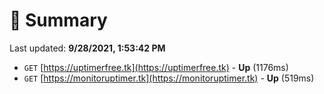 # 📖 Summary
Last updated: **9/28/2021, 1:53:42 PM**

- `GET` [https://uptimerfree.tk](https://uptimerfree.tk) - **Up** (1176ms)
- `GET` [https://monitoruptimer.tk](https://monitoruptimer.tk) - **Up** (519ms)
